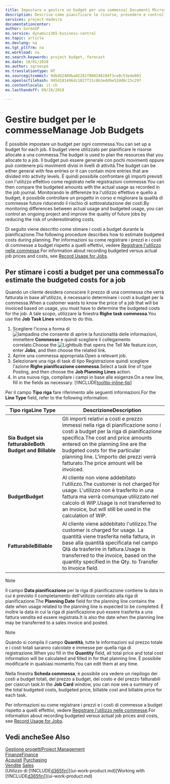 ```yaml
---
title: Impostare e gestire un budget per una commessa| Documenti Microsoft
description: Descrive come pianificare le risorse, prevedere e controllare i costi di un progetto impostando un budget per ciascuna commessa.
services: project-madeira
documentationcenter: 
author: SorenGP
ms.service: dynamics365-business-central
ms.topic: article
ms.devlang: na
ms.tgt_pltfrm: na
ms.workload: na
ms.search.keywords: project budget, forecast
ms.date: 10/01/2018
ms.author: sgroespe
ms.translationtype: HT
ms.sourcegitcommit: 9dbd92409ba02281f008246194f3ce0c53e4e001
ms.openlocfilehash: 995d181496dc1827f21c0b3edd9e52dd6c15c297
ms.contentlocale: it-ch
ms.lasthandoff: 09/28/2018

---
```

# <a name="manage-job-budgets"></a><span data-ttu-id="58c93-103">Gestire budget per le commesse</span><span class="sxs-lookup"><span data-stu-id="58c93-103">Manage Job Budgets</span></span>
<span data-ttu-id="58c93-104">È possibile impostare un budget per ogni commessa.</span><span class="sxs-lookup"><span data-stu-id="58c93-104">You can set up a budget for each job.</span></span> <span data-ttu-id="58c93-105">Il budget viene utilizzato per pianificare le risorse allocate a una commessa.</span><span class="sxs-lookup"><span data-stu-id="58c93-105">The budget is used to plan the resources that you allocate to a job.</span></span> <span data-ttu-id="58c93-106">Il budget può essere generale con pochi movimenti oppure può contenere più movimenti divisi in livelli di attività.</span><span class="sxs-lookup"><span data-stu-id="58c93-106">The budget can be either general with few entries or it can contain more entries that are divided into activity levels.</span></span> <span data-ttu-id="58c93-107">È quindi possibile confrontare gli importi previsti con l'utilizzo effettivo come registrato nelle registrazioni commesse.</span><span class="sxs-lookup"><span data-stu-id="58c93-107">You can then compare the budgeted amounts with the actual usage as recorded in the job journal.</span></span> <span data-ttu-id="58c93-108">Monitorando le differenze tra l'utilizzo effettivo e quello a budget, è possibile controllare un progetto in corso e migliorare la qualità di commesse future riducendo il rischio di sottovalutazione dei costi.</span><span class="sxs-lookup"><span data-stu-id="58c93-108">By monitoring differences between actual usage and budgeted usage, you can control an ongoing project and improve the quality of future jobs by reducing the risk of underestimating costs.</span></span>

<span data-ttu-id="58c93-109">Di seguito viene descritto come stimare i costi a budget durante la pianificazione.</span><span class="sxs-lookup"><span data-stu-id="58c93-109">The following procedure describes how to estimate budgeted costs during planning.</span></span> <span data-ttu-id="58c93-110">Per informazioni su come registrare i prezzi e i costi di commesse a budget rispetto a quelli effettivi, vedere [Registrare l'utilizzo nelle commesse](projects-how-record-job-usage.md).</span><span class="sxs-lookup"><span data-stu-id="58c93-110">For information about recording budgeted versus actual job prices and costs, see [Record Usage for Jobs](projects-how-record-job-usage.md).</span></span>  

## <a name="JobBudgetCosts"></a> <span data-ttu-id="58c93-111">Per stimare i costi a budget per una commessa</span><span class="sxs-lookup"><span data-stu-id="58c93-111">To estimate the budgeted costs for a job</span></span>
<span data-ttu-id="58c93-112">Quando un cliente desidera conoscere il prezzo di una commessa che verrà fatturata in base all'utilizzo, è necessario determinare i costi a budget per la commessa.</span><span class="sxs-lookup"><span data-stu-id="58c93-112">When a customer wants to know the price of a job that will be invoiced based on usage, you must have to determine the budgeted costs for the job.</span></span> <span data-ttu-id="58c93-113">A tale scopo, utilizzare la finestra **Righe task commessa**.</span><span class="sxs-lookup"><span data-stu-id="58c93-113">You use the **Job Task Lines** window to do this.</span></span>

1. <span data-ttu-id="58c93-114">Scegliere l'icona a forma di ![lampadina che consente di aprire la funzionalità delle informazioni](media/ui-search/search_small.png "Informazioni sull'operazione che si desidera eseguire"), immettere **Commesse** e quindi scegliere il collegamento correlato.</span><span class="sxs-lookup"><span data-stu-id="58c93-114">Choose the ![Lightbulb that opens the Tell Me feature](media/ui-search/search_small.png "Tell me what you want to do") icon, enter **Jobs**, and then choose the related link.</span></span>  
2. <span data-ttu-id="58c93-115">Aprire una commessa appropriata.</span><span class="sxs-lookup"><span data-stu-id="58c93-115">Open a relevant job.</span></span>
3. <span data-ttu-id="58c93-116">Selezionare una riga di task di tipo Registrazione quindi scegliere l'azione **Righe pianificazione commessa**.</span><span class="sxs-lookup"><span data-stu-id="58c93-116">Select a task line of type Posting, and then choose the **Job Planning Lines** action.</span></span>
4. <span data-ttu-id="58c93-117">In una nuova riga, compilare i campi in base alle esigenze.</span><span class="sxs-lookup"><span data-stu-id="58c93-117">On a new line, fill in the fields as necessary.</span></span> [!INCLUDE[tooltip-inline-tip](includes/tooltip-inline-tip_md.md)]   

<span data-ttu-id="58c93-118">Per il campo **Tipo riga** fare riferimento alle seguenti informazioni.</span><span class="sxs-lookup"><span data-stu-id="58c93-118">For the **Line Type** field, refer to the following information.</span></span>  

| <span data-ttu-id="58c93-119">Tipo riga</span><span class="sxs-lookup"><span data-stu-id="58c93-119">Line Type</span></span> | <span data-ttu-id="58c93-120">Descrizione</span><span class="sxs-lookup"><span data-stu-id="58c93-120">Description</span></span> |
| --- | --- |
| <span data-ttu-id="58c93-121">**Sia Budget sia fatturabile**</span><span class="sxs-lookup"><span data-stu-id="58c93-121">**Both Budget and Billable**</span></span> |<span data-ttu-id="58c93-122">Gli importi relativi a costi e prezzo immessi nella riga di pianificazione sono i costi a budget per la riga di pianificazione specifica.</span><span class="sxs-lookup"><span data-stu-id="58c93-122">The cost and price amounts entered on the planning line are the budgeted costs for the particular planning line.</span></span> <span data-ttu-id="58c93-123">L'importo dei prezzi verrà fatturato.</span><span class="sxs-lookup"><span data-stu-id="58c93-123">The price amount will be invoiced.</span></span> |
| <span data-ttu-id="58c93-124">**Budget**</span><span class="sxs-lookup"><span data-stu-id="58c93-124">**Budget**</span></span> |<span data-ttu-id="58c93-125">Al cliente non viene addebitato l'utilizzo.</span><span class="sxs-lookup"><span data-stu-id="58c93-125">The customer is not charged for usage.</span></span> <span data-ttu-id="58c93-126">L'utilizzo non è trasferito in una fattura ma verrà comunque utilizzato nel calcolo di WIP.</span><span class="sxs-lookup"><span data-stu-id="58c93-126">Usage is not transferred to an invoice, but will still be used in the calculation of WIP.</span></span> |
| <span data-ttu-id="58c93-127">**Fatturabile**</span><span class="sxs-lookup"><span data-stu-id="58c93-127">**Billable**</span></span> |<span data-ttu-id="58c93-128">Al cliente viene addebitato l'utilizzo.</span><span class="sxs-lookup"><span data-stu-id="58c93-128">The customer is charged for usage.</span></span> <span data-ttu-id="58c93-129">La quantità viene trasferita nella fattura, in base alla quantità specificata nel campo Qtà da trasferire in fattura.</span><span class="sxs-lookup"><span data-stu-id="58c93-129">Usage is transferred to the invoice, based on the quantity specified in the Qty. to Transfer to Invoice field.</span></span> |

> [!NOTE]  
>   <span data-ttu-id="58c93-130">Il campo **Data pianificazione** per la riga di pianificazione contiene la data in cui è previsto il completamento dell'utilizzo correlato alla riga di pianificazione.</span><span class="sxs-lookup"><span data-stu-id="58c93-130">The **Planning Date** field for the planning line contains the date when usage related to the planning line is expected to be completed.</span></span> <span data-ttu-id="58c93-131">È inoltre la data in cui la riga di pianificazione può essere trasferita a una fattura vendita ed essere registrata.</span><span class="sxs-lookup"><span data-stu-id="58c93-131">It is also the date when the planning line may be transferred to a sales invoice and posted.</span></span>  

> [!NOTE]  
>   <span data-ttu-id="58c93-132">Quando si compila il campo **Quantità**, tutte le informazioni sul prezzo totale e i costi totali saranno calcolate e immesse per quella riga di registrazione.</span><span class="sxs-lookup"><span data-stu-id="58c93-132">When you fill in the **Quantity** field, all total price and total cost information will be calculated and filled in for that planning line.</span></span> <span data-ttu-id="58c93-133">È possibile modificarle in qualsiasi momento.</span><span class="sxs-lookup"><span data-stu-id="58c93-133">You can edit them at any time.</span></span>

<span data-ttu-id="58c93-134">Nella finestra **Scheda commessa**, è possibile ora vedere un riepilogo dei costi a budget totali, del prezzo a budget, del costo e del prezzo fatturabili per ciascun task.</span><span class="sxs-lookup"><span data-stu-id="58c93-134">In the **Job Card** window, you can now see a summary of the total budgeted costs, budgeted price, billable cost and billable price for each task.</span></span>

<span data-ttu-id="58c93-135">Per informazioni su come registrare i prezzi e i costi di commesse a budget rispetto a quelli effettivi, vedere [Registrare l'utilizzo nelle commesse](projects-how-record-job-usage.md).</span><span class="sxs-lookup"><span data-stu-id="58c93-135">For information about recording budgeted versus actual job prices and costs, see [Record Usage for Jobs](projects-how-record-job-usage.md).</span></span>

## <a name="see-also"></a><span data-ttu-id="58c93-136">Vedi anche</span><span class="sxs-lookup"><span data-stu-id="58c93-136">See Also</span></span>
[<span data-ttu-id="58c93-137">Gestione progetti</span><span class="sxs-lookup"><span data-stu-id="58c93-137">Project Management</span></span>](projects-manage-projects.md)  
[<span data-ttu-id="58c93-138">Finanze</span><span class="sxs-lookup"><span data-stu-id="58c93-138">Finance</span></span>](finance.md)  
<span data-ttu-id="58c93-139">[Acquisti](purchasing-manage-purchasing.md)       </span><span class="sxs-lookup"><span data-stu-id="58c93-139">[Purchasing](purchasing-manage-purchasing.md)       </span></span>  
<span data-ttu-id="58c93-140">[Vendite](sales-manage-sales.md)    </span><span class="sxs-lookup"><span data-stu-id="58c93-140">[Sales](sales-manage-sales.md)    </span></span>  
<span data-ttu-id="58c93-141">[Utilizzo di [!INCLUDE[d365fin](includes/d365fin_md.md)]](ui-work-product.md)</span><span class="sxs-lookup"><span data-stu-id="58c93-141">[Working with [!INCLUDE[d365fin](includes/d365fin_md.md)]](ui-work-product.md)</span></span>  

